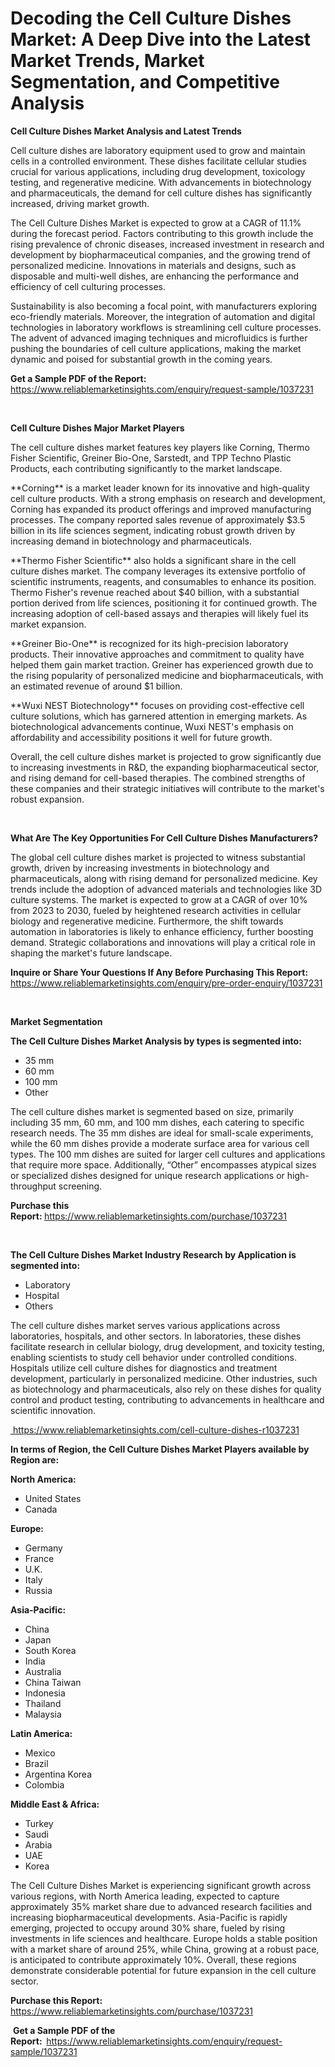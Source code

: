 <p><h1>Decoding the Cell Culture Dishes Market: A Deep Dive into the Latest Market Trends, Market Segmentation, and Competitive Analysis</h1></p><p><strong>Cell Culture Dishes Market Analysis and Latest Trends</strong></p>
<p><p>Cell culture dishes are laboratory equipment used to grow and maintain cells in a controlled environment. These dishes facilitate cellular studies crucial for various applications, including drug development, toxicology testing, and regenerative medicine. With advancements in biotechnology and pharmaceuticals, the demand for cell culture dishes has significantly increased, driving market growth.</p><p>The Cell Culture Dishes Market is expected to grow at a CAGR of 11.1% during the forecast period. Factors contributing to this growth include the rising prevalence of chronic diseases, increased investment in research and development by biopharmaceutical companies, and the growing trend of personalized medicine. Innovations in materials and designs, such as disposable and multi-well dishes, are enhancing the performance and efficiency of cell culturing processes.</p><p>Sustainability is also becoming a focal point, with manufacturers exploring eco-friendly materials. Moreover, the integration of automation and digital technologies in laboratory workflows is streamlining cell culture processes. The advent of advanced imaging techniques and microfluidics is further pushing the boundaries of cell culture applications, making the market dynamic and poised for substantial growth in the coming years.</p></p>
<p><strong>Get a Sample PDF of the Report:&nbsp;</strong> <a href="https://www.reliablemarketinsights.com/enquiry/request-sample/1037231?utm_campaign=2953&utm_medium=2&utm_source=Github&utm_content=ia&utm_term=13042025&utm_id=cell-culture-dishes">https://www.reliablemarketinsights.com/enquiry/request-sample/1037231</a></p>
<p>&nbsp;</p>
<p><strong>Cell Culture Dishes Major Market Players</strong></p>
<p><p>The cell culture dishes market features key players like Corning, Thermo Fisher Scientific, Greiner Bio-One, Sarstedt, and TPP Techno Plastic Products, each contributing significantly to the market landscape.</p><p>**Corning** is a market leader known for its innovative and high-quality cell culture products. With a strong emphasis on research and development, Corning has expanded its product offerings and improved manufacturing processes. The company reported sales revenue of approximately $3.5 billion in its life sciences segment, indicating robust growth driven by increasing demand in biotechnology and pharmaceuticals.</p><p>**Thermo Fisher Scientific** also holds a significant share in the cell culture dishes market. The company leverages its extensive portfolio of scientific instruments, reagents, and consumables to enhance its position. Thermo Fisher's revenue reached about $40 billion, with a substantial portion derived from life sciences, positioning it for continued growth. The increasing adoption of cell-based assays and therapies will likely fuel its market expansion.</p><p>**Greiner Bio-One** is recognized for its high-precision laboratory products. Their innovative approaches and commitment to quality have helped them gain market traction. Greiner has experienced growth due to the rising popularity of personalized medicine and biopharmaceuticals, with an estimated revenue of around $1 billion.</p><p>**Wuxi NEST Biotechnology** focuses on providing cost-effective cell culture solutions, which has garnered attention in emerging markets. As biotechnological advancements continue, Wuxi NEST's emphasis on affordability and accessibility positions it well for future growth.</p><p>Overall, the cell culture dishes market is projected to grow significantly due to increasing investments in R&D, the expanding biopharmaceutical sector, and rising demand for cell-based therapies. The combined strengths of these companies and their strategic initiatives will contribute to the market's robust expansion.</p></p>
<p>&nbsp;</p>
<p><strong>What Are The Key Opportunities For Cell Culture Dishes Manufacturers?</strong></p>
<p><p>The global cell culture dishes market is projected to witness substantial growth, driven by increasing investments in biotechnology and pharmaceuticals, along with rising demand for personalized medicine. Key trends include the adoption of advanced materials and technologies like 3D culture systems. The market is expected to grow at a CAGR of over 10% from 2023 to 2030, fueled by heightened research activities in cellular biology and regenerative medicine. Furthermore, the shift towards automation in laboratories is likely to enhance efficiency, further boosting demand. Strategic collaborations and innovations will play a critical role in shaping the market's future landscape.</p></p>
<p><strong>Inquire or Share Your Questions If Any Before Purchasing This Report:</strong> <a href="https://www.reliablemarketinsights.com/enquiry/pre-order-enquiry/1037231?utm_campaign=2953&utm_medium=2&utm_source=Github&utm_content=ia&utm_term=13042025&utm_id=cell-culture-dishes">https://www.reliablemarketinsights.com/enquiry/pre-order-enquiry/1037231</a></p>
<p>&nbsp;</p>
<p><strong>Market Segmentation</strong></p>
<p><strong>The Cell Culture Dishes Market Analysis by types is segmented into:</strong></p>
<p><ul><li>35 mm</li><li>60 mm</li><li>100 mm</li><li>Other</li></ul></p>
<p><p>The cell culture dishes market is segmented based on size, primarily including 35 mm, 60 mm, and 100 mm dishes, each catering to specific research needs. The 35 mm dishes are ideal for small-scale experiments, while the 60 mm dishes provide a moderate surface area for various cell types. The 100 mm dishes are suited for larger cell cultures and applications that require more space. Additionally, “Other” encompasses atypical sizes or specialized dishes designed for unique research applications or high-throughput screening.</p></p>
<p><strong>Purchase this Report:&nbsp;</strong><a href="https://www.reliablemarketinsights.com/purchase/1037231?utm_campaign=2953&utm_medium=2&utm_source=Github&utm_content=ia&utm_term=13042025&utm_id=cell-culture-dishes">https://www.reliablemarketinsights.com/purchase/1037231</a></p>
<p>&nbsp;</p>
<p><strong>The Cell Culture Dishes Market Industry Research by Application is segmented into:</strong></p>
<p><ul><li>Laboratory</li><li>Hospital</li><li>Others</li></ul></p>
<p><p>The cell culture dishes market serves various applications across laboratories, hospitals, and other sectors. In laboratories, these dishes facilitate research in cellular biology, drug development, and toxicity testing, enabling scientists to study cell behavior under controlled conditions. Hospitals utilize cell culture dishes for diagnostics and treatment development, particularly in personalized medicine. Other industries, such as biotechnology and pharmaceuticals, also rely on these dishes for quality control and product testing, contributing to advancements in healthcare and scientific innovation.</p></p>
<p><a href="https://www.reliablemarketinsights.com/cell-culture-dishes-r1037231?utm_campaign=2953&utm_medium=2&utm_source=Github&utm_content=ia&utm_term=13042025&utm_id=cell-culture-dishes">&nbsp;https://www.reliablemarketinsights.com/cell-culture-dishes-r1037231</a></p>
<p><strong>In terms of Region, the Cell Culture Dishes Market Players available by Region are:</strong></p>
<p>
    <p> <strong> North America: </strong>
        <ul>
            <li>United States</li>
            <li>Canada</li>
        </ul>
        </p> 
    <p> <strong> Europe: </strong>
        <ul>
            <li>Germany</li>
            <li>France</li>
            <li>U.K.</li>
            <li>Italy</li>
            <li>Russia</li>
        </ul>
        </p> 
    <p> <strong> Asia-Pacific: </strong>
        <ul>
            <li>China</li>
            <li>Japan</li>
            <li>South Korea</li>
            <li>India</li>
            <li>Australia</li>
            <li>China Taiwan</li>
            <li>Indonesia</li>
            <li>Thailand</li>
            <li>Malaysia</li>
        </ul>
        </p> 
    <p> <strong> Latin America: </strong>
        <ul>
            <li>Mexico</li>
            <li>Brazil</li>
            <li>Argentina Korea</li>
            <li>Colombia</li>
        </ul>
        </p> 
    <p> <strong> Middle East & Africa: </strong>
        <ul>
            <li>Turkey</li>
            <li>Saudi</li>
            <li>Arabia</li>
            <li>UAE</li>
            <li>Korea</li>
        </ul>
    </p>
    </p>
<p><p>The Cell Culture Dishes Market is experiencing significant growth across various regions, with North America leading, expected to capture approximately 35% market share due to advanced research facilities and increasing biopharmaceutical developments. Asia-Pacific is rapidly emerging, projected to occupy around 30% share, fueled by rising investments in life sciences and healthcare. Europe holds a stable position with a market share of around 25%, while China, growing at a robust pace, is anticipated to contribute approximately 10%. Overall, these regions demonstrate considerable potential for future expansion in the cell culture sector.</p></p>
<p><strong>Purchase this Report: </strong><a href="https://www.reliablemarketinsights.com/purchase/1037231?utm_campaign=2953&utm_medium=2&utm_source=Github&utm_content=ia&utm_term=13042025&utm_id=cell-culture-dishes">https://www.reliablemarketinsights.com/purchase/1037231</a></p>
<p>&nbsp;<strong>Get a Sample PDF of the Report:&nbsp;&nbsp;</strong><a href="https://www.reliablemarketinsights.com/enquiry/request-sample/1037231?utm_campaign=2953&utm_medium=2&utm_source=Github&utm_content=ia&utm_term=13042025&utm_id=cell-culture-dishes">https://www.reliablemarketinsights.com/enquiry/request-sample/1037231</a></p>
<p><strong></strong></p>
<p><p></p><p></p><p></p></p>